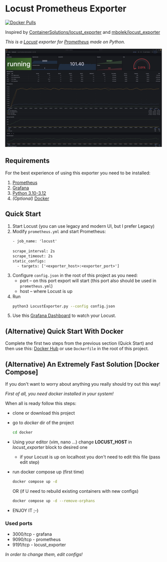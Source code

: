# Locust Prometheus Exporter

[![Docker Pulls](https://img.shields.io/docker/pulls/vokash3/locust_exporter.svg)](https://hub.docker.com/r/vokash3/locust_exporter/tags)

Inspired by [ContainerSolutions/locust_exporter](https://github.com/ContainerSolutions/locust_exporter)
and [mbolek/locust_exporter](https://github.com/mbolek/locust_exporter)

*This is a [Locust](https://github.com/locustio/locust) exporter
for [Prometheus](https://github.com/prometheus/prometheus) made on Python.*

[![Grafana Screen](screens/grafana.png)](https://grafana.com/grafana/dashboards/20462-locust-prometheus-monitoring-modern/)

## Requirements

For the best experience of using this exporter you need to be installed:

1. [Prometheus](https://prometheus.io/download/)
2. [Grafana](https://grafana.com/grafana/download?pg=get&plcmt=selfmanaged-box1-cta1)
3. [Python 3.10-3.12](https://www.python.org/downloads/)
4. *(Optional)* [Docker](https://docs.docker.com/desktop/)

## Quick Start

1. Start Locust (you can use legacy and modern UI, but I prefer Legacy)
2. Modify ``prometheus.yml`` and start Prometheus:
    ```
   - job_name: 'locust'

    scrape_interval: 2s
    scrape_timeout: 2s
    static_configs:
      - targets: ['<exporter_host>:<exporter_port>']
   ```
2. Configure ``config.json`` in the root of this project as you need:
    - port – on this port export will start (this port also should be used in ``prometheus.yml``)
    - host – where Locust is up
3. Run
    ```bash
    python3 LocustExporter.py --config config.json
    ```
4. Use this [Grafana Dashboard](https://grafana.com/grafana/dashboards/20462-locust-prometheus-monitoring-modern/) to
   watch your Locust.

## (Alternative) Quick Start With Docker

Complete the first two steps from the previous section (Quick Start) and then use this:
[Docker Hub](https://hub.docker.com/r/vokash3/locust_exporter) or use ``Dockerfile`` in the root of this project.

## (Alternative) An Extremely Fast Solution [Docker Compose]

If you don't want to worry about anything you really should try out this way!

_First of all, you need docker installed in your system!_

When all is ready follow this steps:

- clone or download this project
- go to *docker* dir of the project
   ```bash
  cd docker
  ```
- Using your editor (vim, nano ...) change **LOCUST_HOST** in *locust_exporter* block to desired one

    - if your Locust is up on localhost you don't need to edit this file (pass edit step)
- run docker compose up (first time)
   ```bash
  docker compose up -d
  ```
  OR (if U need to rebuild existing containers with new configs)
   ```bash
  docker compose up -d --remove-orphans
  ```
- ENJOY IT ;-)

### Used ports

- 3000/tcp - grafana
- 9090/tcp - prometheus
- 9191/tcp - locust_exporter

*In order to change them, edit configs!*


